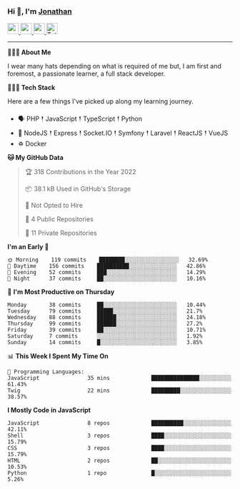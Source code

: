 ### Hi 👋, I'm [Jonathan](https://jonathan-d.ch) 

<p>
  <a href="https://www.twitter.com/redkill2108">
    <img src="https://img.shields.io/badge/twitter-%231DA1F2.svg?&style=for-the-badge&logo=twitter&logoColor=white" height=25>
  </a>
  <a href="https://www.linkedin.com/in/jdebetaz">
    <img src="https://img.shields.io/badge/linkedin-%230077B5.svg?&style=for-the-badge&logo=linkedin&logoColor=white" height=25>
  </a>
  <a href="https://www.instagram.com/jdebetaz/">
    <img src="https://img.shields.io/badge/instagram-%23E4405F.svg?&style=for-the-badge&logo=instagram&logoColor=white" height=25>
  </a>
  <a href="https://wakatime.com/@5c95ead1-71ee-4ecc-9a32-6c2b293dd432">
    <img src="https://wakatime.com/badge/user/5c95ead1-71ee-4ecc-9a32-6c2b293dd432.svg?style=for-the-badge" height=25 alt="Total time coded since Aug 23 2019" />
  </a>
</p>

-------

**🙋🏻‍♂️ About Me** 

<p>I wear many hats depending on what is required of me but, I am first and foremost, a passionate learner, a full stack developer.</p>

**👨🏻‍💻 Tech Stack** 

<p>Here are a few things I've picked up along my learning journey.</p>

- 🗣 PHP 𒑰 JavaScript 𒑰 TypeScript 𒑰 Python
- 🎒 NodeJS 𒑰 Express 𒑰 Socket.IO 𒑰 Symfony 𒑰 Laravel 𒑰 ReactJS 𒑰 VueJS
- ♽ Docker

<!--START_SECTION:waka-->
**🐱 My GitHub Data** 

> 🏆 318 Contributions in the Year 2022
 > 
> 📦 38.1 kB Used in GitHub's Storage 
 > 
> 🚫 Not Opted to Hire
 > 
> 📜 4 Public Repositories 
 > 
> 🔑 11 Private Repositories  
 > 
**I'm an Early 🐤** 

```text
🌞 Morning    119 commits    ████████░░░░░░░░░░░░░░░░░   32.69% 
🌆 Daytime    156 commits    ██████████░░░░░░░░░░░░░░░   42.86% 
🌃 Evening    52 commits     ███░░░░░░░░░░░░░░░░░░░░░░   14.29% 
🌙 Night      37 commits     ██░░░░░░░░░░░░░░░░░░░░░░░   10.16%

```
📅 **I'm Most Productive on Thursday** 

```text
Monday       38 commits     ██░░░░░░░░░░░░░░░░░░░░░░░   10.44% 
Tuesday      79 commits     █████░░░░░░░░░░░░░░░░░░░░   21.7% 
Wednesday    88 commits     ██████░░░░░░░░░░░░░░░░░░░   24.18% 
Thursday     99 commits     ██████░░░░░░░░░░░░░░░░░░░   27.2% 
Friday       39 commits     ██░░░░░░░░░░░░░░░░░░░░░░░   10.71% 
Saturday     7 commits      ░░░░░░░░░░░░░░░░░░░░░░░░░   1.92% 
Sunday       14 commits     █░░░░░░░░░░░░░░░░░░░░░░░░   3.85%

```


📊 **This Week I Spent My Time On** 

```text
💬 Programming Languages: 
JavaScript               35 mins             ███████████████░░░░░░░░░░   61.43% 
Twig                     22 mins             █████████░░░░░░░░░░░░░░░░   38.57%

```

**I Mostly Code in JavaScript** 

```text
JavaScript               8 repos             ██████████░░░░░░░░░░░░░░░   42.11% 
Shell                    3 repos             ████░░░░░░░░░░░░░░░░░░░░░   15.79% 
CSS                      3 repos             ████░░░░░░░░░░░░░░░░░░░░░   15.79% 
HTML                     2 repos             ██░░░░░░░░░░░░░░░░░░░░░░░   10.53% 
Python                   1 repo              █░░░░░░░░░░░░░░░░░░░░░░░░   5.26%

```



<!--END_SECTION:waka-->
